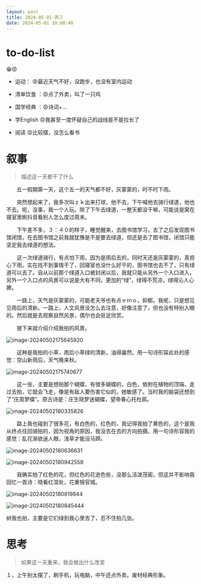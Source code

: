 ```yaml
---
layout: post
title: 2024-05-01-周三
date: 2024-05-01 10:00:40
---
```


# to-do-list

😁😡

- 运动： 😡最近天气不好，没跑步，也没有室内运动

- 清单饮食 ：😡点了外卖，叫了一只鸡 

- 国学经典 ：😡诗词+...

- 学English 😡我甚至一度怀疑自己的战线是不是拉长了

- 阅读 😡比较摆，没怎么看书



# 叙事

> 描述这一天都干了什么

　　五一假期第一天，这个五一的天气都不好，灰蒙蒙的，时不时下雨。

　　突然想起来了，我多次叫ｚｋ出来打球，他不去，下午喊他去骑行绿道，他也不去。呃，没事，我一个人玩。除了下午去绿道，一整天都没干嘛，可能说是窝在寝室里刷抖音看别人怎么度过周末。

　　下午差不多，３：４０的样子，睡觉醒来，去图书馆学习，去了之后发现图书馆闭馆，在去图书馆之前我就犹豫是不是要去绿道，但还是去了图书馆，闭馆只能坚定我去绿道的想法。

　　这一次绿道骑行，有点怕下雨，因为是雨后去的，同时天还是灰蒙蒙的，真担心下雨。实在找不到事情干了，回寝室也没什么好干的，图书馆也去不了，只有绿道可以去了。自从以前那个绿道入口被封闭以后，我就只能从另外一个入口进入，另外一个入口点的风景可以说是大有不同，更加的“绿”，绿得不荒凉，绿得沁人心脾。

　　一路上，天气是灰蒙蒙的，可能老天爷也有点ｅｍｏ，抑郁。我呢，只是想见见雨后的清新。一路上，人文风景没怎么去注意，好像注意了，但也没有特别入眼的。然后就是去观察自然风景，偶尔也会驻足欣赏。

　　接下来就介绍介绍我拍的风景。

![image-20240502175645920](https://raw.githubusercontent.com/i1oveyou/2024-year/master/_posts/img/image-20240502175645920.png)

　　这种是我拍的小草，雨后小草绿的清新，油得盎然。用一句诗形容此处的感觉：空山新雨后，天气晚来秋。

![image-20240502175740677](https://raw.githubusercontent.com/i1oveyou/2024-year/master/_posts/img/image-20240502175740677.png)

　　这一张，主要是想拍那个蝴蝶，有很多蝴蝶的，白色，依附在植物的顶端，走过去拍，它就会飞走，像是有敌人要伤害它似的，她敏感了。当时我的脑袋还想到了“庄周梦蝶”。原古诗是：庄生晓梦迷蝴蝶，望帝春心托杜鹃。

![image-20240502180335826](https://raw.githubusercontent.com/i1oveyou/2024-year/master/_posts/img/image-20240502180335826.png)


　　路上我也碰到了很多花，有白色的，红色的，我记得我拍了黄色的，这个是我从终点往回骑拍的，因为视角的原因，我没去在去的方向拍摄。用一句诗形容我的感觉：乱花渐欲迷人眼，浅草才能没马蹄。

![image-20240502180636631](https://raw.githubusercontent.com/i1oveyou/2024-year/master/_posts/img/image-20240502180636631.png)

![image-20240502180942559](https://raw.githubusercontent.com/i1oveyou/2024-year/master/_posts/img/image-20240502180942559.png)

　　我确实拍了红色的花，但红色的花逊色些，没那么活泼茂密。但这并不影响我回忆一首诗：晓看红湿处，花重锦官城。

![image-20240502180819844](https://raw.githubusercontent.com/i1oveyou/2024-year/master/_posts/img/image-20240502180819844.png)

![image-20240502180845444](https://raw.githubusercontent.com/i1oveyou/2024-year/master/_posts/img/image-20240502180845444.png)

树我也拍，主要是它们绿到我心里去了，忍不住拍几张。

# 思考

> 如果这一天重来，我会做出什么改变

１，上午别太摆了，刷手机，玩电脑，中午还点外卖。废材经典形象。

